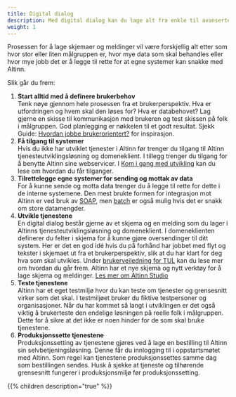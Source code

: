 ```yaml
---
title: Digital dialog
description: Med digital dialog kan du lage alt fra enkle til avanserte skjemaer. 
weight: 1
---
```


Prosessen for å lage skjemaer og meldinger vil være forskjellig alt etter som hvor stor eller liten målgruppen er, hvor mye data som skal behandles eller hvor mye jobb det er å legge til rette for at egne systemer kan snakke med Altinn.

Slik går du frem: 

1. **Start alltid med å definere brukerbehov**<br>Tenk nøye gjennom hele prosessen fra et brukerperspektiv. Hva er utfordringen og hvem skal den løses for? Hva er databehovet? Lag gjerne en skisse til kommunikasjon med brukeren og test skissen på folk i målgruppen. God planlegging er nøkkelen til et godt resultat. Sjekk Guide: [Hvordan jobbe brukerorientert?](https://www.altinndigital.no/kom-i-gang/hvordan-jobbe-brukerorientert/) for inspirasjon.
2. **Få tilgang til systemer**<br>Hvis du ikke har utviklet tjenester i Altinn før trenger du tilgang til Altinn tjenesteutviklingsløsning og domeneklient. I tillegg trenger du tilgang for å benytte Altinn sine webservicer. I [Kom i gang med utvikling](/docs/kom-i-gang-med-utvikling/) kan du lese om hvordan du får tilganger.
3. **Tilrettelegge egne systemer for sending og mottak av data**<br>For å kunne sende og motta data trenger du å legge til rette for dette i de interne systemene. Den mest brukte formen for integrasjon mot Altinn er ved bruk av [SOAP](/docs/api/tjenesteeiere/soap/), men [batch](/docs/api/tjenesteeiere/batch/) er også mulig hvis det er snakk om store datamengder.
4. **Utvikle tjenestene**<br>En digital dialog består gjerne av et skjema og en melding som du lager i Altinns tjenesteutviklingsløsning og domeneklient. I domeneklienten definerer du felter i skjema for å kunne gjøre oversendinger til ditt system. Her er det en god idé hvis du på forhånd har jobbet med flyt og tekster i skjemaet ut fra et brukerperspektiv, slik at du har klart for deg hva som skal utvikles. Under [brukerveiledning for TUL](/docs/tul/) kan du lese mer om hvordan du går frem. Altinn har et nye skjema og nytt verktøy for å lage skjema og meldinger. [Les mer om Altinn Studio](/docs/altinn-studio/)
5. **Teste tjenestene**<br>Altinn har et eget testmiljø hvor du kan teste om tjenester og grensesnitt virker som det skal. I testmiljøet bruker du fiktive testpersoner og organisasjoner. Når du har kommet så langt i utviklingen er det også viktig å brukerteste den endelige løsningen på reelle folk i målgruppen. Dette for å sikre at det ikke er noen hinder for de som skal bruke tjenestene.
6. **Produksjonssette tjenestene**<br>Produksjonssetting av tjenestene gjøres ved å lage en bestilling til Altinn sin selvbetjeningsløsning. Denne får du innlogging til i oppstartsmøtet med Altinn. Som regel kan tjenestene produksjonssettes samme dag som bestillingen sendes. Husk å sjekke at tjeneste og tilhørende grensesnitt fungerer i produksjonsmiljø før produksjonssetting.

{{% children description="true" %}}
